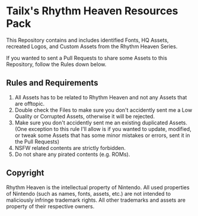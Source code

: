# Tailx's Rhythm Heaven Resources Pack
This Repository contains and includes identified Fonts, HQ Assets, recreated Logos, and Custom Assets from the Rhythm Heaven Series.

If you wanted to sent a Pull Requests to share some Assets to this Repository, follow the Rules down below.

## Rules and Requirements
1. All Assets has to be related to Rhythm Heaven and not any Assets that are offtopic.
2. Double check the Files to make sure you don't accidently sent me a Low Quality or Corrupted Assets, otherwise it will be rejected.
3. Make sure you don't accidently sent me an existing duplicated Assets. (One exception to this rule I'll allow is if you wanted to update, modified, or tweak some Assets that has some minor mistakes or errors, sent it in the Pull Requests)
4. NSFW related contents are strictly forbidden.
5. Do not share any pirated contents (e.g. ROMs).

## Copyright
Rhythm Heaven is the intellectual property of Nintendo. All used properties of Nintendo (such as names, fonts, assets, etc.) are not intended to maliciously infringe trademark rights. All other trademarks and assets are property of their respective owners.
